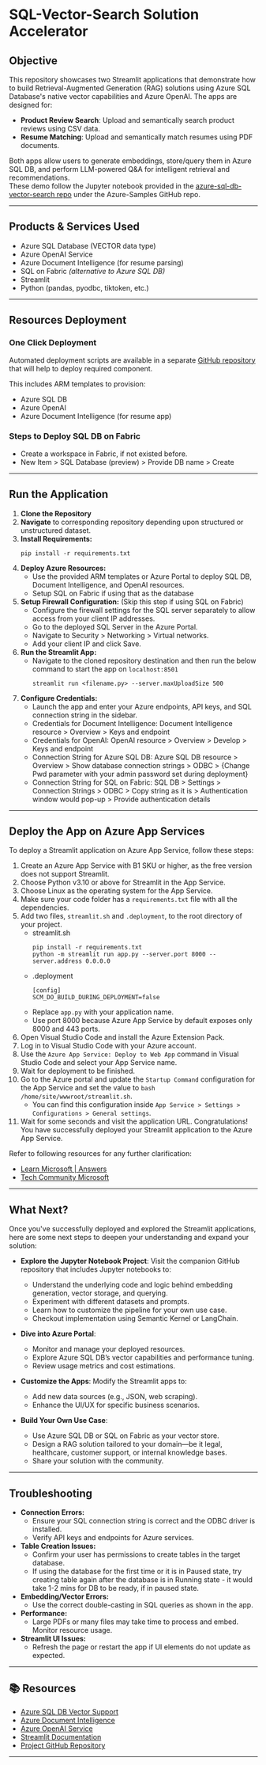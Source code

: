 # SQL-Vector-Search Solution Accelerator

## Objective

This repository showcases two Streamlit applications that demonstrate how to build Retrieval-Augmented Generation (RAG) solutions using Azure SQL Database's native vector capabilities and Azure OpenAI. The apps are designed for:
- **Product Review Search**: Upload and semantically search product reviews using CSV data.
- **Resume Matching**: Upload and semantically match resumes using PDF documents.

Both apps allow users to generate embeddings, store/query them in Azure SQL DB, and perform LLM-powered Q&A for intelligent retrieval and recommendations.  
These demo follow the Jupyter notebook provided in the [azure-sql-db-vector-search repo](https://github.com/Azure-Samples/azure-sql-db-vector-search/tree/main) under the Azure-Samples GitHub repo. 

---

## Products & Services Used

- Azure SQL Database (VECTOR data type)
- Azure OpenAI Service
- Azure Document Intelligence (for resume parsing)
- SQL on Fabric *(alternative to Azure SQL DB)*
- Streamlit
- Python (pandas, pyodbc, tiktoken, etc.)

---

## Resources Deployment

### One Click Deployment
Automated deployment scripts are available in a separate [GitHub repository](https://github.com/Azure-Samples/azure-sql-db-vector-search/tree/main/5-Min-RAG-SQL-Accelerator/Step1-OneClick-Deployment) that will help to deploy required component.

This includes ARM templates to provision:
- Azure SQL DB
- Azure OpenAI
- Azure Document Intelligence (for resume app)

### Steps to Deploy SQL DB on Fabric
- Create a workspace in Fabric, if not existed before.
- New Item > SQL Database (preview) > Provide DB name > Create

---

## Run the Application

1. **Clone the Repository**
2. **Navigate** to corresponding repository depending upon structured or unstructured dataset.
3. **Install Requirements:**
   ```
   pip install -r requirements.txt
   ```
4. **Deploy Azure Resources:**
   - Use the provided ARM templates or Azure Portal to deploy SQL DB, Document Intelligence, and OpenAI resources.
   - Setup SQL on Fabric if using that as the database
5. **Setup Firewall Configuration:** (Skip this step if using SQL on Fabric)
   - Configure the firewall settings for the SQL server separately to allow access from your client IP addresses.
   - Go to the deployed SQL Server in the Azure Portal.
   - Navigate to Security > Networking > Virtual networks.
   - Add your client IP and click Save.
6. **Run the Streamlit App:**
   - Navigate to the cloned repository destination and then run the below command to start the app on `localhost:8501`
     ```
     streamlit run <filename.py> --server.maxUploadSize 500
     ```
7. **Configure Credentials:**
   - Launch the app and enter your Azure endpoints, API keys, and SQL connection string in the sidebar.
   - Credentials for Document Intelligence: Document Intelligence resource > Overview > Keys and endpoint
   - Credentials for OpenAI: OpenAI resource > Overview > Develop > Keys and endpoint
   - Connection String for Azure SQL DB: Azure SQL DB resource > Overview > Show database connection strings > ODBC > {Change Pwd parameter with your admin password set during deployment}
   - Connection String for SQL on Fabric: SQL DB > Settings > Connection Strings > ODBC > Copy string as it is > Authentication window would pop-up > Provide authentication details

---

## Deploy the App on Azure App Services

To deploy a Streamlit application on Azure App Service, follow these steps:  
1. Create an Azure App Service with B1 SKU or higher, as the free version does not support Streamlit.
2. Choose Python v3.10 or above for Streamlit in the App Service.
3. Choose Linux as the operating system for the App Service.
4. Make sure your code folder has a `requirements.txt` file with all the dependencies.
5. Add two files, `streamlit.sh` and `.deployment`, to the root directory of your project.
   - streamlit.sh
     ```
     pip install -r requirements.txt  
     python -m streamlit run app.py --server.port 8000 --server.address 0.0.0.0  
     ```
   - .deployment
     ```
     [config]  
     SCM_DO_BUILD_DURING_DEPLOYMENT=false
     ```
   - Replace `app.py` with your application name.
   - Use port 8000 because Azure App Service by default exposes only 8000 and 443 ports.  
6. Open Visual Studio Code and install the Azure Extension Pack.
7. Log in to Visual Studio Code with your Azure account.
8. Use the `Azure App Service: Deploy to Web App` command in Visual Studio Code and select your App Service name.
9. Wait for deployment to be finished.
10. Go to the Azure portal and update the `Startup Command` configuration for the App Service and set the value to `bash /home/site/wwwroot/streamlit.sh`.
    - You can find this configuration inside `App Service > Settings > Configurations > General settings`.
11. Wait for some seconds and visit the application URL. Congratulations! You have successfully deployed your Streamlit application to the Azure App Service.

Refer to following resources for any further clarification:
- [Learn Microsoft | Answers](https://learn.microsoft.com/en-us/answers/questions/1470782/how-to-deploy-a-streamlit-application-on-azure-app#:~:text=Deploying%20Streamlit%20Application%20on%20Azure%20App%20Service)
- [Tech Community Microsoft](https://techcommunity.microsoft.com/blog/appsonazureblog/deploy-streamlit-on-azure-web-app/4276108)


---

## What Next?

Once you've successfully deployed and explored the Streamlit applications, here are some next steps to deepen your understanding and expand your solution:

- **Explore the Jupyter Notebook Project**: Visit the companion GitHub repository that includes Jupyter notebooks to:
  - Understand the underlying code and logic behind embedding generation, vector storage, and querying.
  - Experiment with different datasets and prompts.
  - Learn how to customize the pipeline for your own use case.
  - Checkout implementation using Semantic Kernel or LangChain.

- **Dive into Azure Portal**:
  - Monitor and manage your deployed resources.
  - Explore Azure SQL DB’s vector capabilities and performance tuning.
  - Review usage metrics and cost estimations.

- **Customize the Apps**: Modify the Streamlit apps to:
  - Add new data sources (e.g., JSON, web scraping).
  - Enhance the UI/UX for specific business scenarios.
    
- **Build Your Own Use Case**:
  - Use Azure SQL DB or SQL on Fabric as your vector store.
  - Design a RAG solution tailored to your domain—be it legal, healthcare, customer support, or internal knowledge bases.
  - Share your solution with the community.

---

## Troubleshooting
- **Connection Errors:**
  - Ensure your SQL connection string is correct and the ODBC driver is installed.
  - Verify API keys and endpoints for Azure services.
- **Table Creation Issues:**
  - Confirm your user has permissions to create tables in the target database.
  - If using the database for the first time or it is in Paused state, try creating table again after the database is in Running state - it would take 1-2 mins for DB to be ready, if in paused state.
- **Embedding/Vector Errors:**
  - Use the correct double-casting in SQL queries as shown in the app.
- **Performance:**
  - Large PDFs or many files may take time to process and embed. Monitor resource usage.
- **Streamlit UI Issues:**
  - Refresh the page or restart the app if UI elements do not update as expected.

---

## 📚 Resources

- [Azure SQL DB Vector Support](https://devblogs.microsoft.com/azure-sql/eap-for-vector-support-refresh-introducing-vector-type/)
- [Azure Document Intelligence](https://learn.microsoft.com/azure/ai-services/document-intelligence/)
- [Azure OpenAI Service](https://learn.microsoft.com/azure/ai-services/openai/)
- [Streamlit Documentation](https://docs.streamlit.io/)
- [Project GitHub Repository](https://github.com/Azure-Samples/azure-sql-db-vector-search/tree/main/RAG-with-Documents)

---
